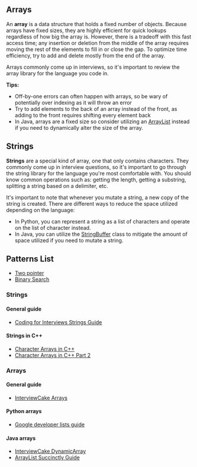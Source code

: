 ## Arrays
An **array** is a data structure that holds a fixed number of objects. Because arrays have fixed sizes, they are highly efficient for quick lookups regardless of how big the array is. However, there is a tradeoff with this fast access time; any insertion or deletion from the middle of the array requires moving the rest of the elements to fill in or close the gap. To optimize time efficiency, try to add and delete mostly from the end of the array.

Arrays commonly come up in interviews, so it's important to review the array library for the language you code in.

**Tips:**
* Off-by-one errors can often happen with arrays, so be wary of potentially over indexing as it will throw an error
* Try to add elements to the back of an array instead of the front, as adding to the front requires shifting every element back
* In Java, arrays are a fixed size so consider utilizing an [ArrayList](https://docs.oracle.com/javase/8/docs/api/java/util/ArrayList.html) instead if you need to dynamically alter the size of the array. 

## Strings
**Strings** are a special kind of array, one that only contains characters. They commonly come up in interview questions, so it's important to go through the string library for the language you're most comfortable with. You should know common operations such as: getting the length, getting a substring, splitting a string based on a delimiter, etc.

It's important to note that whenever you mutate a string, a new copy of the string is created. There are different ways to reduce the space utilized depending on the language:
* In Python, you can represent a string as a list of characters and operate on the list of character instead.
* In Java, you can utilize the [StringBuffer](https://docs.oracle.com/javase/7/docs/api/java/lang/StringBuffer.html) class to mitigate the amount of space utilized if you need to mutate a string.

## Patterns List
* [Two pointer](https://guides.codepath.com/compsci/Two-pointer)
* [Binary Search](https://guides.codepath.com/compsci/Binary-Search)

### Strings
#### General guide
* [Coding for Interviews Strings Guide](http://blog.codingforinterviews.com/string-questions/)

#### Strings in C++
   * [Character Arrays in C++](https://www.youtube.com/watch?v=Bf8a6IC1dE8)
   * [Character Arrays in C++ Part 2](https://www.youtube.com/watch?v=vFZTxvUoZSU)

### Arrays
#### General guide
 * [InterviewCake Arrays](https://www.interviewcake.com/concept/java/array)

#### Python arrays
* [Google developer lists guide](https://developers.google.com/edu/python/lists)
#### Java arrays
 * [InterviewCake DynamicArray](https://www.interviewcake.com/concept/java/dynamic-array-amortized-analysis?)
 * [ArrayList Succinctly Guide](https://code.tutsplus.com/tutorials/the-array-list--cms-20661)
